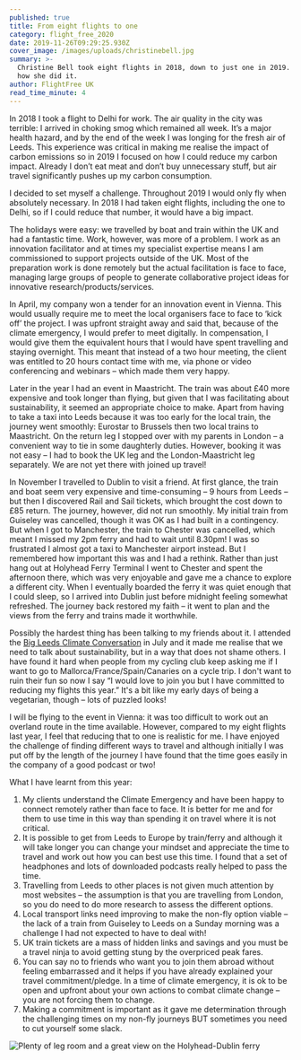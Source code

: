 ```yaml
---
published: true
title: From eight flights to one
category: flight_free_2020
date: 2019-11-26T09:29:25.930Z
cover_image: /images/uploads/christinebell.jpg
summary: >-
  Christine Bell took eight flights in 2018, down to just one in 2019. Here's
  how she did it.
author: FlightFree UK
read_time_minute: 4
---
```

In 2018 I took a flight to Delhi for work. The air quality in the city was terrible: I arrived in choking smog which remained all week. It’s a major health hazard, and by the end of the week I was longing for the fresh air of Leeds. This experience was critical in making me realise the impact of carbon emissions so in 2019 I focused on how I could reduce my carbon impact. Already I don’t eat meat and don’t buy unnecessary stuff, but air travel significantly pushes up my carbon consumption.

I decided to set myself a challenge. Throughout 2019 I would only fly when absolutely necessary. In 2018 I had taken eight flights, including the one to Delhi, so if I could reduce that number, it would have a big impact.

The holidays were easy: we travelled by boat and train within the UK and had a fantastic time. Work, however, was more of a problem. I work as an innovation facilitator and at times my specialist expertise means I am commissioned to support projects outside of the UK. Most of the preparation work is done remotely but the actual facilitation is face to face, managing large groups of people to generate collaborative project ideas for innovative research/products/services. 

In April, my company won a tender for an innovation event in Vienna. This would usually require me to meet the local organisers face to face to ‘kick off’ the project. I was upfront straight away and said that, because of the climate emergency, I would prefer to meet digitally. In compensation, I would give them the equivalent hours that I would have spent travelling and staying overnight. This meant that instead of a two hour meeting, the client was entitled to 20 hours contact time with me, via phone or video conferencing and webinars – which made them very happy. 

Later in the year I had an event in Maastricht. The train was about £40 more expensive and took longer than flying, but given that I was facilitating about sustainability, it seemed an appropriate choice to make. Apart from having to take a taxi into Leeds because it was too early for the local train, the journey went smoothly: Eurostar to Brussels then two local trains to Maastricht. On the return leg I stopped over with my parents in London – a convenient way to tie in some daughterly duties. However, booking it was not easy – I had to book the UK leg and the London-Maastricht leg separately. We are not yet there with joined up travel!

In November I travelled to Dublin to visit a friend. At first glance, the train and boat seem very expensive and time-consuming – 9 hours from Leeds – but then I discovered Rail and Sail tickets, which brought the cost down to £85 return. The journey, however, did not run smoothly. My initial train from Guiseley was cancelled, though it was OK as I had built in a contingency. But when I got to Manchester, the train to Chester was cancelled, which meant I missed my 2pm ferry and had to wait until 8.30pm! I was so frustrated I almost got a taxi to Manchester airport instead. But I remembered how important this was and I had a rethink. Rather than just hang out at Holyhead Ferry Terminal I went to Chester and spent the afternoon there, which was very enjoyable and gave me a chance to explore a different city. When I eventually boarded the ferry it was quiet enough that I could sleep, so I arrived into Dublin just before midnight feeling somewhat refreshed. The journey back restored my faith – it went to plan and the views from the ferry and trains made it worthwhile.

Possibly the hardest thing has been talking to my friends about it. I attended the [Big Leeds Climate Conversation](https://www.eventbrite.co.uk/e/the-big-leeds-climate-conversation-tickets-63554190294) in July and it made me realise that we need to talk about sustainability, but in a way that does not shame others. I have found it hard when people from my cycling club keep asking me if I want to go to Mallorca/France/Spain/Canaries on a cycle trip. I don't want to ruin their fun so now I say “I would love to join you but I have committed to reducing my flights this year.” It's a bit like my early days of being a vegetarian, though – lots of puzzled looks! 

I will be flying to the event in Vienna: it was too difficult to work out an overland route in the time available. However, compared to my eight flights last year, I feel that reducing that to one is realistic for me. I have enjoyed the challenge of finding different ways to travel and although initially I was put off by the length of the journey I have found that the time goes easily in the company of a good podcast or two!

What I have learnt from this year:

1. My clients understand the Climate Emergency and have been happy to connect remotely rather than face to face. It is better for me and for them to use time in this way than spending it on travel where it is not critical.
2. It is possible to get from Leeds to Europe by train/ferry and although it will take longer you can change your mindset and appreciate the time to travel and work out how you can best use this time. I found that a set of headphones and lots of downloaded podcasts really helped to pass the time. 
3. Travelling from Leeds to other places is not given much attention by most websites – the assumption is that you are travelling from London, so you do need to do more research to assess the different options.
4. Local transport links need improving to make the non-fly option viable – the lack of a train from Guiseley to Leeds on a Sunday morning was a challenge I had not expected to have to deal with! 
5. UK train tickets are a mass of hidden links and savings and you must be a travel ninja to avoid getting stung by the overpriced peak fares.
6. You can say no to friends who want you to join them abroad without feeling embarrassed and it helps if you have already explained your travel commitment/pledge. In a time of climate emergency, it is ok to be open and upfront about your own actions to combat climate change – you are not forcing them to change. 
7. Making a commitment is important as it gave me determination through the challenging times on my non-fly journeys BUT sometimes you need to cut yourself some slack.

![](/images/uploads/christinebell.jpg "Plenty of leg room and a great view on the Holyhead-Dublin ferry")
